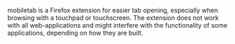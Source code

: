 mobiletab is a Firefox extension for easier tab opening, especially when browsing with a touchpad or touchscreen. The extension does not work with all web-applications and might interfere with the functionality of some applications, depending on how they are built.
